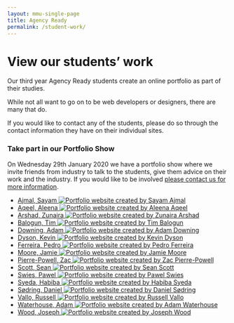 ```yaml
---
layout: mmu-single-page
title: Agency Ready
permalink: /student-work/
---
```


# View our students’ work

<!-- In mid-November our third year Agency Ready students complete the first version of their portfolio websites.

You will be able to find screenshots and links to the sites soon after they are submitted. -->

Our third year Agency Ready students create an online portfolio as part of their studies.

While not all want to go on to be web developers or designers, there are many that do.

If you would like to contact any of the students, please do so through the contact information they have on their individual sites.

<div class="box">
<h3>Take part in our Portfolio Show</h3>

On Wednesday 29th January 2020 we have a portfolio show where we invite friends from industry to talk to the students, give them advice on their work and the industry. If you would like to be involved <a href="/about-contact/">please contact us for more information</a>.

</div>

<div class="full-width student-grid">
<ul>

<li><a href="http://17073275.webdevmmu.uk">Ajmal, Sayam <img src="../assets/img/screenshots/student-site-0.png" alt="Portfolio website created by Sayam Ajmal" /></a></li>



<li><a href="http://www.17026702.webdevmmu.uk/agencyready/index.html">Aqeel, Aleena <img src="../assets/img/screenshots/student-site-1.png" alt="Portfolio website created by Aleena Aqeel" /></a></li>

<li><a href="http://17072239.webdevmmu.uk">Arshad, Zunaira <img src="../assets/img/screenshots/student-site-2.png" alt="Portfolio website created by Zunaira Arshad" /></a></li>

<li><a href="http://17102927.webdevmmu.uk">Balogun, Tim <img src="../assets/img/screenshots/student-site-3.png" alt="Portfolio website created by Tim Balogun" /></a></li>

<li><a href="http://17068764.webdevmmu.uk">Downing, Adam <img src="../assets/img/screenshots/student-site-5.png" alt="Portfolio website created by Adam Downing" /></a></li>

<li><a href="http://17076251.webdevmmu.uk">Dyson, Kevin <img src="../assets/img/screenshots/student-site-6.png" alt="Portfolio website created by Kevin Dyson" /></a></li>

<li><a href="http://16052344.webdevmmu.uk">Ferreira, Pedro <img src="../assets/img/screenshots/student-site-8.png" alt="Portfolio website created by Pedro Ferreira" /></a></li>

<li><a href="http://17076460.webdevmmu.uk">Moore, Jamie <img src="../assets/img/screenshots/student-site-11.png" alt="Portfolio website created by Jamie Moore" /></a></li>

<li><a href="http://17071012.webdevmmu.uk">Pierre-Powell, Zac <img src="../assets/img/screenshots/student-site-12.png" alt="Portfolio website created by Zac Pierre-Powell" /></a></li>

<li><a href="http://17083372.webdevmmu.uk">Scott, Sean <img src="../assets/img/screenshots/student-site-13.png" alt="Portfolio website created by Sean Scott" /></a></li>

<li><a href="http://17083809.webdevmmu.uk">Swies, Pawel <img src="../assets/img/screenshots/student-site-14.png" alt="Portfolio website created by Pawel Swies" /></a></li>

<li><a href="http://17031120.webdevmmu.uk">Syeda, Habiba <img src="../assets/img/screenshots/student-site-15.png" alt="Portfolio website created by Habiba Syeda" /></a></li>

<li><a href="http://17085190.webdevmmu.uk">Sødring, Daniel <img src="../assets/img/screenshots/student-site-16.png" alt="Portfolio website created by Daniel Sødring" /></a></li>

<li><a href="http://17079760.webdevmmu.uk">Vallo, Russell <img src="../assets/img/screenshots/student-site-18.png" alt="Portfolio website created by Russell Vallo" /></a></li>

<li><a href="http://17076386.webdevmmu.uk">Waterhouse, Adam <img src="../assets/img/screenshots/student-site-19.png" alt="Portfolio website created by Adam Waterhouse" /></a></li>

<li><a href="http://17099427.webdevmmu.uk">Wood, Joseph <img src="../assets/img/screenshots/student-site-20.png" alt="Portfolio website created by Joseph Wood" /></a></li>

</ul>
</div>
<!-- ../assets/img/../assets/img/screenshots/student-site0.png -->
<!-- 
<div class="full-width student-grid"><ul><li><a href="http://www.16060661.webdevmmu.uk">David Afonso<img src="../assets/img/screenshots/student-site0.png" /></a></li><li><a href="http://15075965.webdevmmu.uk">Hala Alghanim<img src="../assets/img/screenshots/student-site1.png" /></a></li><li><a href="http://www.16047244.webdevmmu.uk">Bronagh Allbright<img src="../assets/img/screenshots/student-site2.png" /></a></li><li><a href="http://www.16031723.webdevmmu.uk">Asad Ashfaq<img src="../assets/img/screenshots/student-site3.png" /></a></li><li><a href="http://www.16042901.webdevmmu.uk">Abdul Ayub<img src="../assets/img/screenshots/student-site4.png" /></a></li><li><a href="http://addambolger.co.uk/">Addam Bolger<img src="../assets/img/screenshots/student-site5.png" /></a></li><li><a href="https://www.ashleydutton.co.uk/">Ashley Dutton<img src="../assets/img/screenshots/student-site6.png" /></a></li><li><a href="http://www.16043281.webdevmmu.uk">Yasmin Epworth<img src="../assets/img/screenshots/student-site7.png" /></a></li><li><a href="http://www.16043480.webdevmmu.uk">Matthew Gibbons<img src="../assets/img/screenshots/student-site8.png" /></a></li><li><a href="http://www.harrygopsill.co.uk">Harry Gopsill<img src="../assets/img/screenshots/student-site9.png" /></a></li><li><a href="https://16021537.webdevmmu.uk/">Lewis Hall<img src="../assets/img/screenshots/student-site10.png" /></a></li><li><a href="http://www.15092314.webdevmmu.uk">Darius Kamiab<img src="../assets/img/screenshots/student-site11.png" /></a></li><li><a href="http://www.16016183.webdevmmu.uk">Nayem Khan<img src="../assets/img/screenshots/student-site12.png" /></a></li><li><a href="http://www.16056050.webdevmmu.uk">Xiaoxiao Liu<img src="../assets/img/screenshots/student-site13.png" /></a></li><li><a href="http://www.16038681.webdevmmu.uk">Joshua Martin<img src="../assets/img/screenshots/student-site14.png" /></a></li><li><a href="http://www.16044064.webdevmmu.uk">Mustahsin Mir<img src="../assets/img/screenshots/student-site15.png" /></a></li><li><a href="http://www.16011524.webdevmmu.uk">William Morgan<img src="../assets/img/screenshots/student-site16.png" /></a></li><li><a href="http://www.15099413.webdevmmu.uk">Omar Muhtadi<img src="../assets/img/screenshots/student-site17.png" /></a></li><li><a href="http://www.15077218.webdevmmu.uk">James Newsham<img src="../assets/img/screenshots/student-site18.png" /></a></li><li><a href="http://www.16010278.webdevmmu.uk">Zain Qazi<img src="../assets/img/screenshots/student-site19.png" /></a></li><li><a href="http://www.16032926.webdevmmu.uk">Muhammad Shahid<img src="../assets/img/screenshots/student-site20.png" /></a></li><li><a href="http://www.14051695.webdevmmu.uk">Oliver Tuck<img src="../assets/img/screenshots/student-site21.png" /></a></li><li><a href="http://www.16027044.webdevmmu.uk">Frazer Watson<img src="../assets/img/screenshots/student-site22.png" /></a></li><li><a href="http://www.16018868.webdevmmu.uk">Chloe Wilkinson<img src="../assets/img/screenshots/student-site23.png" /></a></li></ul></div> -->
